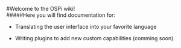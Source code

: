 #Welcome to the OSPi wiki!<br/>
#####Here you will find documentation for:

- Translating the user interface into your favorite language

- Writing plugins to add new custom capabilities (comming soon).
